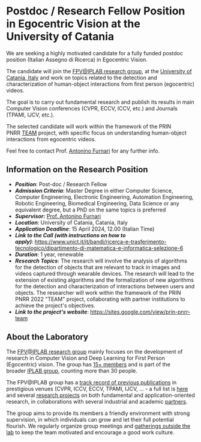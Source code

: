 # Postdoc / Research Fellow Position in Egocentric Vision at the University of Catania

We are seeking a highly motivated candidate for a fully funded postdoc position (Italian Assegno di Ricerca) in Egocentric Vision.

The candidate will join the [FPV@IPLAB research group](https://iplab.dmi.unict.it/fpv/), at the [University of Catania, Italy](http://unict.it) and work on topics related to the detection and characterization of human-object interactions from first person (egocentric) videos.

The goal is to carry out fundamental research and publish its results in main Computer Vision conferences (CVPR, ECCV, ICCV, etc.) and Journals (TPAMI, IJCV, etc.).

The selected candidate will work within the framework of the PRIN PNRR [TEAM](https://sites.google.com/view/prin-pnrr-team) project, with specific focus on understanding human-object interactions from egocentric videos.

Feel free to contact Prof. [Antonino Furnari](mailto:antonino.furnari@unict.it "mailto:antonino.furnari@unict.it") for any further info.

Information on the Research Position
------------------------------------

-   ***Position***: Post-doc / Research Fellow
-   ***Admission Criteria***: Master Degree in either Computer Science, Computer Engineering, Electronic Engineering, Automation Engineering, Robotic Engineering, Biomedical Engineering, Data Science or any equivalent degree, but a PhD on the same topics is preferred
-   ***Supervisor:*** [Prof. Antonino Furnari](http://antoninofurnari.it/)
-   ***Location***: University of Catania, Catania, Italy
-   ***Application Deadline***: 15 April 2024, 12.00 (Italian Time)
-   ***Link to the Call (with instructions on how to apply)***: <https://www.unict.it/it/bandi/ricerca-e-trasferimento-tecnologico/dipartimento-di-matematica-e-informatica-selezione-6>
-   ***Duration***: 1 year, renewable
-   ***Research Topics***: The research will involve the analysis of algorithms for the detection of objects that are relevant to track in images and videos captured through wearable devices. The research will lead to the extension of existing algorithms and the formalization of new algorithms for the detection and characterization of interactions between users and objects. The researcher will work within the framework of the PRIN PNRR 2022 "TEAM" project, collaborating with partner institutions to achieve the project's objectives.
-   ***Link to the project's website***: <https://sites.google.com/view/prin-pnrr-team>

About the Laboratory
--------------------

The [FPV@IPLAB research group](http://iplab.dmi.unict.it/fpv/) mainly focuses on the development of research in Computer Vision and Deep Learning for First Person (Egocentric) vision. The group has [15+ members](https://iplab.dmi.unict.it/fpv/people) and is part of the broader [IPLAB group](https://iplab.dmi.unict.it), counting more than 30 people.

The FPV@IPLAB group has a [track record of previous publications](https://iplab.dmi.unict.it/fpv/research) in prestigious venues (CVPR, ICCV, ECCV, TPAMI, IJCV, ... - a full list is [here](https://iplab.dmi.unict.it/fpv/publications) and several [research projects](https://iplab.dmi.unict.it/fpv/projects) on both fundamental and application-oriented research, in collaborations with several industrial and academic [partners](https://iplab.dmi.unict.it/fpv/partners).

The group aims to provide its members a friendly environment with strong supervision, in which individuals can grow and let their full potential flourish. We regularly organize group meetings and [gatherings outside the lab](https://www.antoninofurnari.it/thelab/) to keep the team motivated and encourage a good work culture.